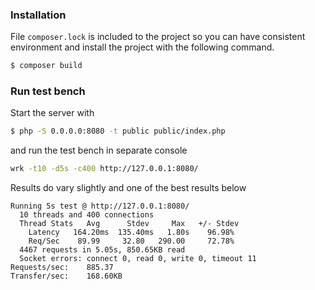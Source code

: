 ### Installation

File `composer.lock` is included to the project so you can have consistent environment and install the project with the following command.

```bash
$ composer build
```

### Run test bench

Start the server with

```bash
$ php -S 0.0.0.0:8080 -t public public/index.php
```

and run the test bench in separate console

```bash
wrk -t10 -d5s -c400 http://127.0.0.1:8080/
```

Results do vary slightly and one of the best results below
```text
Running 5s test @ http://127.0.0.1:8080/
  10 threads and 400 connections
  Thread Stats   Avg      Stdev     Max   +/- Stdev
    Latency   164.20ms  135.40ms   1.80s    96.98%
    Req/Sec    89.99     32.80   290.00     72.78%
  4467 requests in 5.05s, 850.65KB read
  Socket errors: connect 0, read 0, write 0, timeout 11
Requests/sec:    885.37
Transfer/sec:    168.60KB
```
